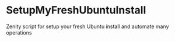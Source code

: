 # SetupMyFreshUbuntuInstall
Zenity script for setup your fresh Ubuntu install and automate many operations
